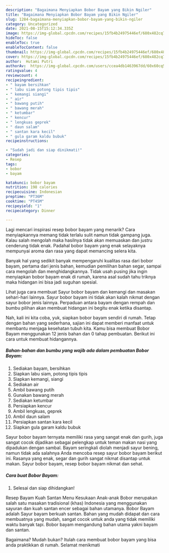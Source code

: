 ```yaml
---
description: "Bagaimana Menyiapkan Bobor Bayam yang Bikin Ngiler"
title: "Bagaimana Menyiapkan Bobor Bayam yang Bikin Ngiler"
slug: 1284-bagaimana-menyiapkan-bobor-bayam-yang-bikin-ngiler
category: Uncategorized
date: 2021-08-15T15:12:34.335Z
image: https://img-global.cpcdn.com/recipes/15fb4b24975446ef/680x482cq70/bobor-bayam-foto-resep-utama.jpg
hideToc: false
enableToc: true
enableTocContent: false
thumbnail: https://img-global.cpcdn.com/recipes/15fb4b24975446ef/680x482cq70/bobor-bayam-foto-resep-utama.jpg
cover: https://img-global.cpcdn.com/recipes/15fb4b24975446ef/680x482cq70/bobor-bayam-foto-resep-utama.jpg
author:  Hutami Putri
authorAv:  https://img-global.cpcdn.com/users/ccea4db1463967dd/60x60cq50/avatar.jpg
ratingvalue: 4
reviewcount: 4
recipeingredient:
- " bayam bersihkan"
- " labu siam potong tipis tipis"
- " kemangi siangi"
- " air"
- " bawang putih"
- " bawang merah"
- " ketumbar"
- " kencur"
- " lengkuas geprek"
- " daun salam"
- " santan kara kecil"
- " gula garam kaldu bubuk"
recipeinstructions:

- "Sudah jadi dan siap dinikmati!"
categories:
- Resep
tags:
- bobor
- bayam

katakunci: bobor bayam 
nutrition: 198 calories
recipecuisine: Indonesian
preptime: "PT36M"
cooktime: "PT45M"
recipeyield: "1"
recipecategory: Dinner

---
```



Lagi mencari inspirasi resep bobor bayam yang menarik? Cara menyiapkannya memang tidak terlalu sulit namun tidak gampang juga. Kalau salah mengolah maka hasilnya tidak akan memuaskan dan justru cenderung tidak enak. Padahal bobor bayam yang enak selayaknya mempunyai aroma dan rasa yang dapat memancing selera kita.


Banyak hal yang sedikit banyak mempengaruhi kualitas rasa dari bobor bayam, pertama dari jenis bahan, kemudian pemilihan bahan segar, sampai cara mengolah dan menghidangkannya. Tidak usah pusing jika ingin menyiapkan bobor bayam enak di rumah, karena asal sudah tahu triknya maka hidangan ini bisa jadi suguhan spesial.

Lihat juga cara membuat Sayur bobor bayam dan kemangi dan masakan sehari-hari lainnya. Sayur bobor bayam ini tidak akan kalah nikmat dengan sayur bobor jenis lainnya. Perpaduan antara bayam dengan rempah dan bumbu pilihan akan membuat hidangan ini begitu enak ketika disantap.


Nah, kali ini kita coba, yuk, siapkan bobor bayam sendiri di rumah. Tetap dengan bahan yang sederhana, sajian ini dapat memberi manfaat untuk membantu menjaga kesehatan tubuh kita. Kamu bisa membuat Bobor Bayam menggunakan 12 jenis bahan dan 0 tahap pembuatan. Berikut ini cara untuk membuat hidangannya.

<!--inarticleads1-->

##### Bahan-bahan dan bumbu yang wajib ada dalam pembuatan Bobor Bayam:

1. Sediakan  bayam, bersihkan
1. Siapkan  labu siam, potong tipis tipis
1. Siapkan  kemangi, siangi
1. Sediakan  air
1. Ambil  bawang putih
1. Gunakan  bawang merah
1. Sediakan  ketumbar
1. Persiapkan  kencur
1. Ambil  lengkuas, geprek
1. Ambil  daun salam
1. Persiapkan  santan kara kecil
1. Siapkan  gula garam kaldu bubuk


Sayur bobor bayam ternyata memiliki rasa yang sangat enak dan gurih, juga sangat cocok dijadikan sebagai pelengkap untuk teman makan nasi yang dipadukan dengan sambal. Bayam seringkali diolah menjadi sayur bening, namun tidak ada salahnya Anda mencoba resep sayur bobor bayam berikut ini. Rasanya yang enak, segar dan gurih sangat nikmat disantap untuk makan. Sayur bobor bayam, resep bobor bayam nikmat dan sehat. 

<!--inarticleads2-->

##### Cara buat Bobor Bayam:


1. Selesai dan siap dihidangkan!

Resep Bayam Kuah Santan Menu Kesukaan Anak-anak Bobor merupakan salah satu masakan tradisional (khas) Indonesia yang menggunakan sayuran dan kuah santan encer sebagai bahan utamanya. Bobor Bayam adalah Sayur bayam berkuah santan. Bahan yang mudah didapat dan cara membuatnya yang mudah, sangat cocok untuk anda yang tidak memiliki waktu banyak tapi. Bobor bayam mengandung bahan utama yakni bayam dan santan. 

Bagaimana? Mudah bukan? Itulah cara membuat bobor bayam yang bisa anda praktikkan di rumah. Selamat menikmati
